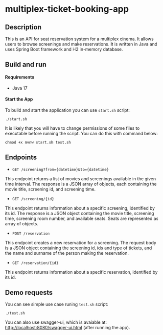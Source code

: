 # multiplex-ticket-booking-app

## Description

This is an API for seat reservation system for a multiplex cinema.
It allows users to browse screenings and make reservations.
It is written in Java and uses Spring Boot framework and H2 in-memory database.


## Build and run

#### Requirements
* Java 17

#### Start the App

To build and start the application you can use ```start.sh``` script:

```
./start.sh
```
It is likely that you will have to change permissions of some files to executable before running the script. You can do this with command below:
```
chmod +x mvnw start.sh test.sh
```

## Endpoints

* ```GET /screening?from={datetime}&to={datetime}```

This endpoint returns a list of movies and screenings available in the given time interval. The response is a JSON array of objects, each containing the movie title, screening id, and screening time.

* ```GET /screening/{id}```

This endpoint returns information about a specific screening, identified by its id. The response is a JSON object containing the movie title, screening time, screening room number, and available seats. Seats are represented as array of objects.

* ```POST /reservation```

This endpoint creates a new reservation for a screening. The request body is a JSON object containing the screening id, ids and type of tickets, and the name and surname of the person making the reservation.

* ```GET /reservation/{id}```

This endpoint returns information about a specific reservation, identified by its id.

## Demo requests

You can see simple use case runing ```test.sh``` script:
```
./test.sh
```

You can also use swagger-ui, which is avaiable at: [http://localhost:8080/swagger-ui.html](http://localhost:8080/swagger-ui.html) (after running the app).
